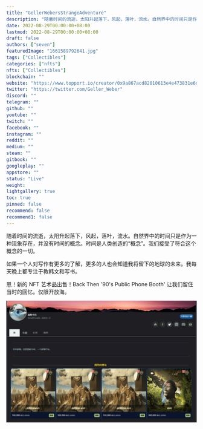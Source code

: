 ```yaml
---
title: "GellerWebersStrangeAdventure"
description: "随着时间的流逝，太阳升起落下，风起，落叶，流水。自然界中的时间只是作为一种现象存在，并没有时间的概念。时间是人类创造的“概念”。我们接受了符合这个概念的一切。"
date: 2022-08-29T00:00:00+08:00
lastmod: 2022-08-29T00:00:00+08:00
draft: false
authors: ["seven"]
featuredImage: "1661589792641.jpg"
tags: ["Collectibles"]
categories: ["nfts"]
nfts: ["Collectibles"]
blockchain: ""
website: "https://www.topport.io/creator/0x9a867acd82010613e4e473831e6d3587d482f625?collection=93"
twitter: "https://twitter.com/Geller_Weber"
discord: ""
telegram: ""
github: ""
youtube: ""
twitch: ""
facebook: ""
instagram: ""
reddit: ""
medium: ""
steam: ""
gitbook: ""
googleplay: ""
appstore: ""
status: "Live"
weight: 
lightgallery: true
toc: true
pinned: false
recommend: false
recommend1: false
---
```

随着时间的流逝，太阳升起落下，风起，落叶，流水。自然界中的时间只是作为一种现象存在，并没有时间的概念。时间是人类创造的“概念”。我们接受了符合这个概念的一切。

如果一个人对写作有更多的了解，更多的人也会知道我将留下的地球的未来。我每天晚上都专注于教韩文和写书。

恩！新的 NFT 艺术品出售！Back Then '90's Public Phone Booth' 让我们留住当时的回忆。仅限开放海。

![nft](76ffa6ba-1be3-4927-a0b4-d4d98eae91eb_.png)